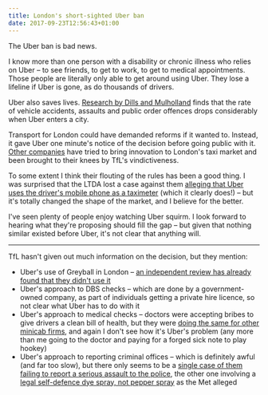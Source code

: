 ```yaml
---
title: London's short-sighted Uber ban
date: 2017-09-23T12:56:43+01:00
---
```


The Uber ban is bad news.

I know more than one person with a disability or chronic illness who relies on Uber – to see friends, to get to work, to get to medical appointments. Those people are literally only able to get around using Uber. They lose a lifeline if Uber is gone, as do thousands of drivers.

Uber also saves lives. [Research by Dills and Mulholland](https://papers.ssrn.com/sol3/papers.cfm?abstract_id=2783797) finds that the rate of vehicle accidents, assaults and public order offences drops considerably when Uber enters a city.

Transport for London could have demanded reforms if it wanted to. Instead, it gave Uber one minute's notice of the decision before going public with it. [Other companies](https://blog.taxify.eu/2017/09/bringing-fairer-ride-hailing-to-london/) have tried to bring innovation to London's taxi market and been brought to their knees by TfL's vindictiveness.

To some extent I think their flouting of the rules has been a good thing. I was surprised that the LTDA lost a case against them [alleging that Uber uses the driver's mobile phone as a taximeter](http://www.telegraph.co.uk/finance/newsbysector/transport/11935513/uber-minicabs-high-court-ruling-victory-london.html) (which it clearly does!) – but it's totally changed the shape of the market, and I believe for the better.

I've seen plenty of people enjoy watching Uber squirm. I look forward to hearing what they're proposing should fill the gap – but given that nothing similar existed before Uber, it's not clear that anything will.

***

TfL hasn't given out much information on the decision, but they mention:

- Uber's use of Greyball in London – [an independent review has already found that they didn't use it](http://uk.businessinsider.com/uber-exec-we-didnt-use-greyball-to-evade-uk-regulators-2017-9)
- Uber's approach to DBS checks – which are done by a government-owned company, as part of individuals getting a private hire licence, so not clear what Uber has to do with it
- Uber's approach to medical checks – doctors were accepting bribes to give drivers a clean bill of health, but they were [doing the same for other minicab firms](https://www.thesun.co.uk/news/1897962/investigation-reveals-dodgy-gps-getting-cash-to-help-minicab-and-uber-drivers-fake-medical-test-over-fitness-to-drive/), and again I don't see how it's Uber's problem (any more than me going to the doctor and paying for a forged sick note to play hookey)
- Uber's approach to reporting criminal offices – which is definitely awful (and far too slow), but there only seems to be a [single case of them failing to report a serious assault to the police](http://uk.businessinsider.com/met-police-letter-uber-doesnt-report-serious-crimes-2017-8), the other one involving a [legal self-defence dye spray, not pepper spray](https://www.theguardian.com/technology/2017/aug/13/uber-failing-to-report-sex-attacks-by-drivers-says-met-police) as the Met alleged 
